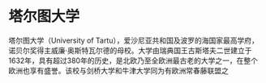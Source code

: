 # 塔尔图大学

塔尔图大学（University of Tartu），爱沙尼亚共和国及波罗的海国家最高学府，诺贝尔奖得主威廉·奥斯特瓦尔德的母校。大学由瑞典国王古斯塔夫二世建立于1632年，具有超过380年的历史，是北欧乃至全欧洲最古老的大学之一，在整个欧洲也享有盛誉。该校与剑桥大学和牛津大学同为有欧洲常春藤联盟之